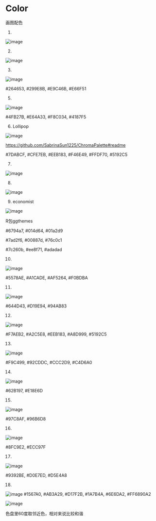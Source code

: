 # Color
画图配色

1.
![image](https://github.com/Cooper1023/Color/assets/88606843/326b391f-7e01-4865-9b31-4fa145994a65)

2. 
![image](https://github.com/Cooper1023/Color/assets/88606843/2db81292-45ec-4975-b5f7-2a69482005f0)

3. 
![image](https://github.com/Cooper1023/Color/assets/88606843/805d8443-da2e-42d8-8a3b-8d8352fec9a5)

#264653, #299E8B, #E9C46B, #E66F51

5.
![image](https://github.com/Cooper1023/Color/assets/88606843/dd5ce2d4-d612-4f45-b27b-0551a4802806)

#4FB27B, #E64A33, #F8C034, #4187F5

6. Lollipop
   
![image](https://github.com/Cooper1023/Color/assets/88606843/cb0f6230-3199-4167-9124-e1bd45bb00c8)

https://github.com/SabrinaSun1225/ChromaPalette#readme

#7DABCF, #CFE7EB, #EEB183, #F46E49, #FFDF70, #5192C5

7.
![image](https://github.com/Cooper1023/Color/assets/88606843/d382fa16-3f1c-4adb-bc57-84770fd2ca7b)

8.
![image](https://github.com/Cooper1023/Color/assets/88606843/fc85b7d0-bf40-4db1-97d6-63f83509ef41)

9. economist
    
![image](https://github.com/Cooper1023/Color/assets/88606843/e60b09d4-d172-4531-b0e9-0ac89ea82ed3)

R包ggthemes

#6794a7, #014d64, #01a2d9

#7ad2f6, #00887d, #76c0c1

#7c260b, #ee8f71, #adadad

10. 


![image](https://github.com/Cooper1023/Color/assets/88606843/d1abbf8a-5d36-4f28-8f46-f10f63716ddf)

#5578AE, #A1CADE, #AF5264, #F0BDBA

11.

![image](https://github.com/Cooper1023/Color/assets/88606843/caf68be2-5eb2-49f5-a732-8829579f93af)

#644D43, #D19E94, #94AB83

12.
![image](https://github.com/Cooper1023/Color/assets/88606843/10e75a5c-9b38-4272-b0a9-cd63446ddc59)

#F7AEB2, #A2C5E8, #EEB183, #A8D999, #5192C5

13.
![image](https://github.com/Cooper1023/Color/assets/88606843/f514ef69-2a60-4128-a552-9f5145b50259)

#F9C499, #92CDDC, #CCC2D9, #C4D6A0

14.
![image](https://github.com/Cooper1023/Color/assets/88606843/b14081eb-f5ff-4a54-b0e0-4cb41004fb04)

#62B197, #E18E6D

15.
![image](https://github.com/Cooper1023/Color/assets/88606843/053041cd-22fb-4c9a-8f60-ff73cad8a30e)

#97C8AF, #96B6D8

16.
![image](https://github.com/Cooper1023/Color/assets/88606843/5ac3efb2-4573-44ec-aace-26bfb622c879)

#8FC9E2, #ECC97F

17.
![image](https://github.com/Cooper1023/Color/assets/88606843/a171e4ef-555a-4eeb-89fd-f91677b9e441)

#9392BE, #D0E7ED, #D5E4A8

18.
![image](https://github.com/Cooper1023/Color/assets/88606843/cd16462a-c9db-4fb9-97ff-b7d75362c0f6)
#1567A0, #AB3A29, #D17F2B, #1A7B4A, #6E6DA2, #FF6890A2



![image](https://github.com/Cooper1023/Color/assets/88606843/04c5011c-c08a-4947-bc26-e2994d2fa515)

色盘里60度取邻近色，相对来说比较和谐
